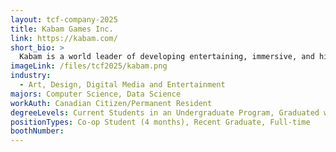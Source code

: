 ```yaml
---
layout: tcf-company-2025
title: Kabam Games Inc.
link: https://kabam.com/
short_bio: >
  Kabam is a world leader of developing entertaining, immersive, and highly social multiplayer games. We merge consumer behavior with the art of game design to create experiences that millions of players worldwide enjoy. Each game has raised the gaming benchmark, bringing players high-quality graphics, next-generation technology, and revolutionary gameplay.
imageLink: /files/tcf2025/kabam.png
industry:
  - Art, Design, Digital Media and Entertainment
majors: Computer Science, Data Science
workAuth: Canadian Citizen/Permanent Resident
degreeLevels: Current Students in an Undergraduate Program, Graduated with an Undergraduate Degree, Graduated with a Graduate Degree (Masters or Phd)
positionTypes: Co-op Student (4 months), Recent Graduate, Full-time
boothNumber:
---
```

